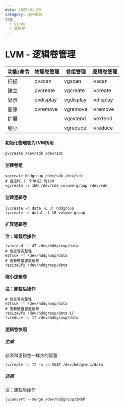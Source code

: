 ```yaml
---
date: 2022-01-09
category: 应用服务
tag:
  - Linux
  - 虚拟卷
---
```


# LVM - 逻辑卷管理

| 功能/命令 | 物理卷管理     | 卷组管理      | 逻辑卷管理     |
|-------|-----------|-----------|-----------|
| 扫描    | pvscan    | vgscan    | lvscan    |
| 建立    | pvcreate  | vgcreate  | lvcreate  |
| 显示    | pvdisplay | vgdisplay | lvdisplay |
| 删除    | pvremove  | vgremove  | lvremove  |
| 扩展    |           | vgextend  | lvextend  |
| 缩小    |           | vgreduce  | lvreduce  |

#### [](#初始化物理卷为lvm所用)初始化物理卷为LVM所用

```plain
pvcreate /dev/sdb /dev/sdc
```

#### [](#创建卷组)创建卷组

```plain
vgcreate hddgroup /dev/sdb /dev/sdc
# 指定PE（一个单元）为16M
vgcreate -s 16M /dev/sde volume-group /dev/sde
```

#### [](#创建逻辑卷)创建逻辑卷

```plain
lvcreate -n data -L 3T hddgroup
lvcreate -n data1 -l 10 volume-group
```

#### [](#扩容逻辑卷)扩容逻辑卷

**注：卸载后操作**

```plain
lvextend -L 4T /dev/hddgroup/data
# 检查卷完整性
e2fsck -f /dev/hddgroup/data
# 重载硬盘容量信息
resize2fs /dev/hddgroup/data
```

#### [](#缩小逻辑卷)缩小逻辑卷

**注：卸载后操作**

```plain
# 检查卷完整性
e2fsck -f /dev/hddgroup/data
# 重载硬盘容量信息
resize2fs /dev/hddgroup/data 1T
lvreduce -L 1T /dev/hddgroup/data
```

#### [](#逻辑卷快照)逻辑卷快照

##### [](#生成)生成

必须和逻辑卷一样大的容量

```plain
lvcreate -L 1T -s -n SNAP /dev/hddgroup/data
```

##### [](#还原)还原

注：卸载后操作

```plain
lvconvert --merge /dev/hddgroup/SNAP
```

